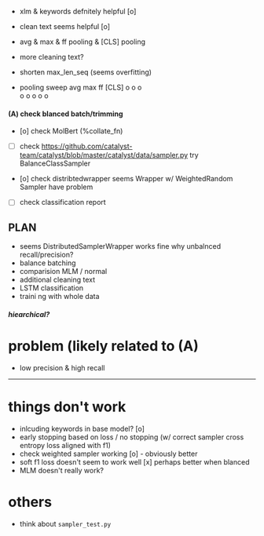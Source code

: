 - xlm & keywords defnitely helpful [o]
- clean text seems helpful [o]
- avg & max & ff pooling & [CLS] pooling
- more cleaning text?
- shorten max_len_seq (seems overfitting)

- pooling sweep
avg max ff [CLS]
             o
        o
 o   
 o   o  o
     o  o 

#### (A) check blanced batch/trimming
- [o] check MolBert (%collate_fn)
- [ ] check https://github.com/catalyst-team/catalyst/blob/master/catalyst/data/sampler.py
      try BalanceClassSampler
- [o] check distribtedwrapper 
  seems Wrapper w/ WeightedRandom Sampler have problem
- [ ] check classification report

## PLAN
- seems DistributedSamplerWrapper works fine why unbalnced recall/precision?
- balance batching
- comparision MLM / normal
- additional cleaning text
- LSTM classification
- traini ng with whole data

##### hiearchical?

# problem (likely related to (A)
- low precision & high recall
--------------------------------------------------------
# things don't work
- inlcuding keywords in base model? [o]
- early stopping based on loss / no stopping (w/ correct sampler cross entropy loss aligned with f1)
- check weighted sampler working [o] - obviously better
- soft f1 loss doesn't seem to work well [x]
  perhaps better when blanced
- MLM doesn't really work?

# others
- think about `sampler_test.py`
